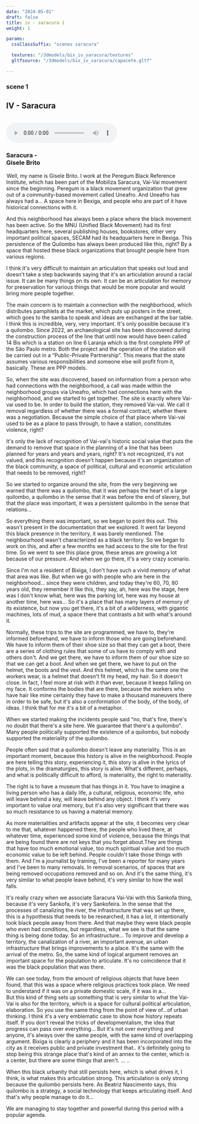 ```yaml
---
date: "2024-05-01"
draft: false
title: iv - saracura 1
weight: 1

params:
  cssClassSuffix: "scenes saracura"

  textures: "/3dmodels/bix_iv_saracura/textures"
  gltfsource: "/3dmodels/bix_iv_saracura/capacete.gltf"

---
```

### scene 1
## IV - Saracura 
<canvas id="c"></canvas>
<br>
<audio controls class="">
    <source src="/audio/SUB_TEXTO.m4a"> type="audio/mpeg">Your browser does not support the audio element.
</audio>
<h3>Saracura -<br>Gisele Brito</h3>

<p> Well, my name is Gisele Brito. I work at the Peregum Black Reference Institute, which has been part of the Mobiliza Saracura, Vai-Vai movement since the beginning. Peregum is a black movement organization that grew out of a community-based movement called Uneafro. And Uneafro has always had a... A space here in Bexiga, and people who are part of it have historical connections with it.</p>

<p>And this neighborhood has always been a place where the black movement has been active. So the MNU (Unified Black Movement) had its first headquarters here, several publishing houses, bookstores, other very important political spaces, SECAM had its headquarters here in Bexiga. This persistence of the Quilombo has always been produced like this, right? By a space that hosted these black organizations that brought people here from various regions.</p>

<p>I think it's very difficult to maintain an articulation that speaks out loud and doesn't take a step backwards saying that it's an articulation around a racial issue. It can be many things on its own. It can be an articulation for memory for preservation for various things that would be more popular and would bring more people together.</p>

<p>The main concern is to maintain a connection with the neighborhood, which distributes pamphlets at the market, which puts up posters in the street, which goes to the samba to speak and ideas are exchanged at the bar table. I think this is incredible, very, very important. It's only possible because it's a quilombo. Since 2022, an archaeological site has been discovered during the construction process of the line that until now would have been called 14 Bis which is a station on line 6 Laranja which is the first complete PPP of the São Paulo metro. Both the project and the operation of the station will be carried out in a “Public-Private Partnership”. This means that the state assumes various responsibilities and someone else will profit from it, basically. These are PPP models.</p>

<p>So, when the site was discovered, based on information from a person who had connections with the neighborhood, a call was made within the neighborhood groups via Uneafro, which had connections here with the neighborhood, and we started to get together. The site is exactly where Vai-vai used to be. In order to build the station, they removed Vai-vai. We call it removal regardless of whether there was a formal contract, whether there was a negotiation. Because the simple choice of that place where Vai-vai used to be as a place to pass through, to have a station, constitutes violence, right?</p>

<p>It's only the lack of recognition of Vai-vai's historic social value that puts the demand to remove that space in the planning of a line that has been planned for years and years and years, right?
It's not recognized, it's not valued, and this recognition doesn't happen because it's an organization of the black community, a space of political, cultural and economic articulation that needs to be removed, right?</p>

<p>So we started to organize around the site, from the very beginning we warned that there was a quilombo, that it was perhaps the heart of a large quilombo, a quilombo in the sense that it was before the end of slavery, but that the place was important, it was a persistent quilombo in the sense that relations...</p>

<p>So everything there was important, so we began to point this out. This wasn't present in the documentation that we explored. It went far beyond this black presence in the territory, it was barely mentioned. The neighbourhood wasn't characterized as a black territory. So we began to work on this, and after a few months we had access to the site for the first time. So we went to see this place grow, these areas are growing a lot because of our pressure. And when we go there, it's a very crazy scenario.</p>

<p>Since I'm not a resident of Bixiga, I don't have such a vivid memory of what that area was like. But when we go with people who are here in the neighborhood… since they were children, and today they're 60, 70, 80 years old, they remember it like this, they say, ah, here was the stage, here was I don't know what, here was the parking lot, here was my house at another time, here was... So it's a place that has many layers of memory of its existence, but now you get there, it's a bit of a wilderness, with gigantic machines, lots of mud, a space there that contrasts a bit with what's around it.</p>

<p>Normally, these trips to the site are programmed, we have to, they're informed beforehand, we have to inform those who are going beforehand. We have to inform them of their shoe size so that they can get a boot, there are a series of clothing rules that some of us have to comply with and others don't. And we get there, we have to inform them of our shoe size so that we can get a boot. And when we get there, we have to put on the helmet, the boots and the vest.  And this helmet, which is the same one the workers wear, is a helmet that doesn't fit my head, my hair. So it doesn't close. In fact, I feel more at risk with it than ever, because it keeps falling on my face. It conforms the bodies that are there, because the workers who have hair like mine certainly they have to make a thousand maneuvers there in order to be safe, but it's also a conformation of the body, of the body, of ideas. I think that for me it's a bit of a metaphor.</p>

<p>When we started making the incidents people said “no, that's fine, there's no doubt that there's a site here. We guarantee that there's a quilombo". Many people politically supported the existence of a quilombo, but nobody supported the materiality of the quilombo.</p>

<p>People often said that a quilombo doesn't leave any materiality. This is an important moment, because this history is alive in the neighborhood. People are here telling this story, experiencing it, this story is alive in the lyrics of the plots, in the dramaturgies, this story is alive. What's different, perhaps, and what is politically difficult to afford, is materiality, the right to materiality.</p>

<p>The right is to have a museum that has things in it. You have to imagine a living person who has a daily life, a cultural, religious, economic life, who will leave behind a key, will leave behind any object. I think it's very important to value oral memory, but it's also very significant that there was so much resistance to us having a material memory.</p>

<p>As more materialities and artifacts appear at the site, it becomes very clear to me that, whatever happened there, the people who lived there, at whatever time, experienced some kind of violence, because the things that are being found there are not keys that you forget about.They are things that have too much emotional value, too much spiritual value and too much economic value to be left behind. People couldn't take those things with them. And I'm a journalist by training, I've been a reporter for many years and I've been to many removals. In removal scenarios, of spaces that are being removed occupations removed and so on. And it's the same thing, it's very similar to what people leave behind, it's very similar to how the wall falls.</p>

<p>It's really crazy when we associate Saracura Vai-Vai with this Sankofa thing, because it's very Sankofa, it's very Sankofeira. In the sense that the processes of canalizing the river, the infrastructure that was set up there, this is a hypothesis that needs to be researched, it has a lot, it intentionally took black people away from there. And that maybe they were black people who even had conditions, but regardless, what we see is that the same thing is being done today. So an infrastructure… To improve and develop a territory, the canalization of a river, an important avenue, an urban infrastructure that brings improvements to a place. It's the same with the arrival of the metro. So, the same kind of logical argument removes an important space for the population to articulate. It's no coincidence that it was the black population that was there.</p>

<p>We can see today, from the amount of religious objects that have been found, that this was a space where religious practices took place. We need to understand if it was on a private domestic scale, if it was in a... <br>
But this kind of thing sets up something that is very similar to what the Vai-Vai is also for the territory, which is a space for cultural political articulation, elaboration. So you use the same thing from the point of view of...of urban thinking.  I think it's a very emblematic case to show how history repeats itself. If you don't reveal the tricks of developmentalism, the idea that progress can pass over everything… But it's not over everything and anyone, it's always over the same people, with the same kind of overlapping argument. Bixiga is clearly a periphery and it has been incorporated into the city as it receives public and private investment that.. it's definitely going to stop being this strange place that's kind of an annex to the center, which is a center, but there are some things that aren't. ... ..</p>

<p>When this black urbanity that still persists here, which is what drives it, I think, is what makes this articulation strong. This articulation is only strong because the quilombo persists here. As Beatriz Nascimento says, this quilombo is a strategy, a social technology that keeps articulating itself. 
And that's why people manage to do it...</p>

<p>We are managing to stay together and powerful during this period with a popular agenda.</p>

